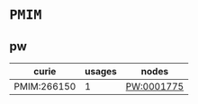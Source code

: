 # `PMIM`

## pw

| curie       |   usages | nodes                                           |
|-------------|----------|-------------------------------------------------|
| PMIM:266150 |        1 | [PW:0001775](https://bioregistry.io/PW:0001775) |

